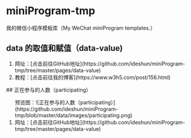 # miniProgram-tmp
我的微信小程序模板库（My WeChat miniProgram templates.）
## data 的取值和赋值（data-value)
<ol>
  <li>网址：[点击前往GitHub地址](https://github.com/ideshun/miniProgram-tmp/tree/master/pages/data-value)</li>
  <li>教程：[点击前往我的博客](https://www.w3h5.com/post/156.html)</li>
</ol>
## 正在参与的人数（participating）
<ol>
  预览图：![正在参与的人数（participating）](https://github.com/ideshun/miniProgram-tmp/blob/master/data/images/participating.png)
  <li>网址：[点击前往GitHub地址](https://github.com/ideshun/miniProgram-tmp/tree/master/pages/data-value)</li>
</ol>